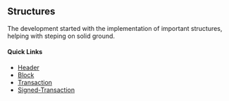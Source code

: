 ## Structures

  The development started with the implementation of important structures, helping with steping on solid ground.

#### Quick Links

  * [Header](link)
  * [Block](link)
  * [Transaction](link)
  * [Signed-Transaction](link)

